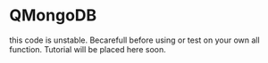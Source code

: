 # QMongoDB

this code is unstable. Becarefull before using or test on your own all function. Tutorial will be placed here soon.
